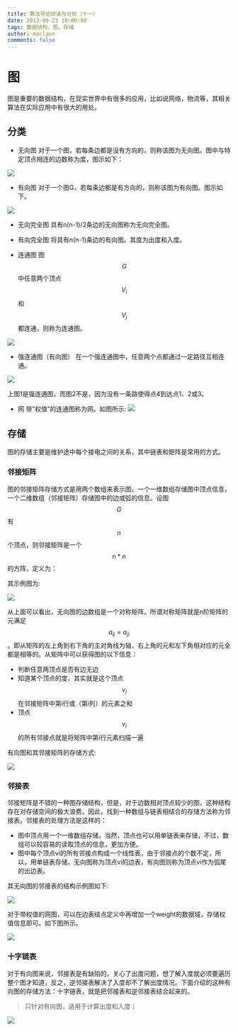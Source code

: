 ```yaml
---
title: 算法导论研读与分析（十一）
date: 2013-09-23 10:00:00
tags: 数据结构，图，存储
author: maclaon
comments: false
---
```

# 图
图是重要的数据结构，在现实世界中有很多的应用，比如说网络，物流等，其相关算法在实际应用中有很大的用处。

## 分类
+ 无向图
对于一个图，若每条边都是没有方向的，则称该图为无向图。图中与特定顶点相连的边数称为度，图示如下：

![](http://images.cnitblog.com/blog/311549/201309/23224319-542b3e34bb934877871ec042397c8b42.jpg)

<!--more-->

+ 有向图
对于一个图G，若每条边都是有方向的，则称该图为有向图。图示如下。

![](http://images.cnitblog.com/blog/311549/201309/23224322-bb9cc704825d448a973befed8cc93538.jpg)

+ 无向完全图
具有n(n-1)/2条边的无向图称为无向完全图。

+ 有向完全图
将具有n(n-1)条边的有向图。其度为出度和入度。

+ 连通图
图$$G$$中任意两个顶点$$V_i$$和$$V_j$$都连通，则称为连通图。

![](http://images.cnitblog.com/blog/311549/201309/23224325-da52aadcae4b456389fb9268dd51d1b8.jpg)

+ 强连通图（有向图）
在一个强连通图中，任意两个点都通过一定路径互相连通。

![](http://pic002.cnblogs.com/images/2010/150814/2010110807295234.png)

上图1是强连通图，而图2不是，因为没有一条路使得点4到达点1、2或3。

+ 网
带”权值”的连通图称为网。如图所示:
![](http://images.cnitblog.com/blog/311549/201309/23224328-7192059395f34ded9fd3ea3f2335b566.jpg)

## 存储
图的存储主要是维护途中每个接电之间的关系，其中链表和矩阵是常用的方式。
### 邻接矩阵
图的邻接矩阵存储方式是用两个数组来表示图。一个一维数组存储图中顶点信息，一个二维数组（邻接矩阵）存储图中的边或弧的信息。设图$$G$$有$$n$$个顶点，则邻接矩阵是一个$$n*n$$的方阵，定义为：

$$$$

其示例图为:

![](http://blog.chinaunix.net/attachment/201301/28/26548237_1359358505GMa9.png)

从上面可以看出，无向图的边数组是一个对称矩阵。所谓对称矩阵就是n阶矩阵的元满足$$a_{ij} = a_{ji}$$。即从矩阵的左上角到右下角的主对角线为轴，右上角的元和左下角相对应的元全都是相等的。从矩阵中可以获得图的以下信息：
+ 判断任意两顶点是否有边无边
+ 知道某个顶点的度，其实就是这个顶点$$v_i$$在邻接矩阵中第i行或（第i列）的元素之和
+ 顶点$$v_i$$的所有邻接点就是将矩阵中第i行元素扫描一遍

有向图和其邻接矩阵的存储方式:

![](http://blog.chinaunix.net/attachment/201301/28/26548237_1359359055yEhp.png)

### 邻接表
邻接矩阵是不错的一种图存储结构，但是，对于边数相对顶点较少的图，这种结构存在对存储空间的极大浪费。因此，找到一种数组与链表相结合的存储方法称为邻接表。邻接表的处理方法是这样的：
+ 图中顶点用一个一维数组存储，当然，顶点也可以用单链表来存储，不过，数组可以较容易的读取顶点的信息，更加方便。
+ 图中每个顶点vi的所有邻接点构成一个线性表，由于邻接点的个数不定，所以，用单链表存储，无向图称为顶点vi的边表，有向图则称为顶点vi作为弧尾的出边表。

其无向图的邻接表的结构示例图如下:

![](http://blog.chinaunix.net/attachment/201301/28/26548237_1359371746DDZF.png)

对于带权值的网图，可以在边表结点定义中再增加一个weight的数据域，存储权值信息即可。如下图所示。

![](http://blog.chinaunix.net/attachment/201301/28/26548237_13593720165ssU.png)

### 十字链表
对于有向图来说，邻接表是有缺陷的。关心了出度问题，想了解入度就必须要遍历整个图才知道，反之，逆邻接表解决了入度却不了解出度情况。下面介绍的这种有向图的存储方法：十字链表，就是把邻接表和逆邻接表结合起来的。

> 只针对有向图，适用于计算出度和入度；

![](http://blog.chinaunix.net/attachment/201301/28/26548237_1359379826wexn.png)